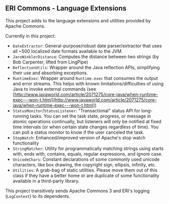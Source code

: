 ERI Commons - Language Extensions
------------------------------------------

This project adds to the language extensions and utilities provided by Apache Commons.

Currently in this project:

- `DateExtractor`: General-purpose/robust date parser/extractor that uses all ~500 localized date formats available to the JVM. 
- `JaroWinklerDistance`: Computes the distance between two strings (by Bob Carpenter, lifted from LingPipe)
- `ReflectionUtils`: Wrapper around the Java reflection APIs, simplifying their use and absorbing exceptions.
- `RuntimeExec`: Wrapper around `Runtime.exec` that consumes the output and error streams. This helps with known limitations/difficulties of using Java to invoke external commands (see [http://www.javaworld.com/article/2071275/core-java/when-runtime-exec---won-t.html](http://www.javaworld.com/article/2071275/core-java/when-runtime-exec---won-t.html))
- `StatusMonitor`/`StatusListener`: "Transactional" status API for long-running tasks.  You can set the task state, progress, or message in atomic operations continually, but listeners will only be notified at fixed time intervals (or when certain state changes regardless of time). You can poll a status monitor to know if the user canceled the task.
- `StopWatch`: Enhanced/improved version of Apache's stop watch functionality
- `StringMatcher`: Utility for programmatically matching strings using starts with, ends with, contains, equals, regular expressions, and ignore case.
- `UnicodeChars`: Constant declarations of some commonly used unicode characters, like box drawing, the copyright sign, ellipsis, infinity, etc. 
- `Utilities`: A grab-bag of static utilities. Please move them out of this class if they have a better home or are duplicate of some functionality available in a third-party library.

This project transitively sends Apache Commons 3 and ERI's logging (`LogContext`) to its dependents.
